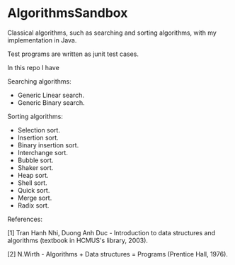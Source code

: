 # AlgorithmsSandbox

Classical algorithms, such as searching and sorting algorithms, with my implementation in Java. 

Test programs are written as junit test cases.

In this repo I have

Searching algorithms:
- Generic Linear search.
- Generic Binary search.

Sorting algorithms:
- Selection sort.
- Insertion sort.
- Binary insertion sort.
- Interchange sort.
- Bubble sort.
- Shaker sort.
- Heap sort.
- Shell sort.
- Quick sort.
- Merge sort.
- Radix sort.

References: 

[1] Tran Hanh Nhi, Duong Anh Duc - Introduction to data structures and algorithms (textbook in HCMUS's library, 2003).

[2] N.Wirth - Algorithms + Data structures = Programs (Prentice Hall, 1976).
